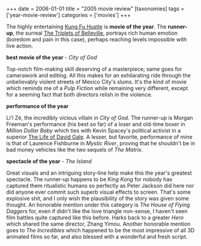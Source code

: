 +++
date = 2006-01-01
title = "2005 movie review"
[taxonomies]
tags = ['year-movie-review']
categories = ['movies']
+++

The highly entertaining [Kung Fu Hustle] is **movie of the year**. The
**runner-up**, the surreal [The Triplets of Belleville], portrays rich
human emotion (boredom and pain in this case), perhaps reaching levels
impossible with live action.

**best movie of the year** - *City of God*

Top-notch film-making skill deserving of a masterpiece; same goes for
camerawork and editing. All this makes for an exhilarating ride through
the unbelievably violent streets of Mexico City's slums. It's the kind
of movie which reminds me of a *Pulp Fiction* while remaining very
different, except for a seeming fact that both directors relish in the
violence.

**performance of the year**

Li'l Zé, the incredibly vicious villain in *City of God*. The runner-up
is Morgan Freeman's performance (his best so far) of a loser and
old-time boxer in *Million Dollar Baby* which ties with Kevin Spacey's
political activist in a superior [The Life of David Gale]. A lesser, but
favorite, performance of mine is that of Laurence Fishburne in *Mystic
River*, proving that he shouldn't be in bad money vehicles like the two
sequels of *The Matrix*.

**spectacle of the year** - *The Island*

Great visuals and an intriguing story-line help make this the year's
greatest spectacle. The runner-up happens to be *King Kong* for nobody
has captured them ritualistic humans so perfectly as Peter Jackson did
here nor did anyone ever commit such superb visual effects to screen.
That's some explosive shit, and I only wish the plausibility of the
story was given some thought. An honorable mention under this category
is *The House of Flying Daggers* for, even if didn't like the love
triangle non-sense, I haven't seen film battles quite captured like
this before. Harks back to a greater *Hero* which shared the same
director, Zhang Yimou. Another honorable mention goes to *The
Incredibles* which happened to be the most impressive of all 3D animated
films so far, and also blessed with a wonderful and fresh script.

  [Kung Fu Hustle]: http://tshepang.net/kung-fu-hustle-2004
  [The Triplets of Belleville]: http://tshepang.net/the-triplets-of-belleville-2003
  [The Life of David Gale]: http://tshepang.net/the-life-of-david-gale-2003
